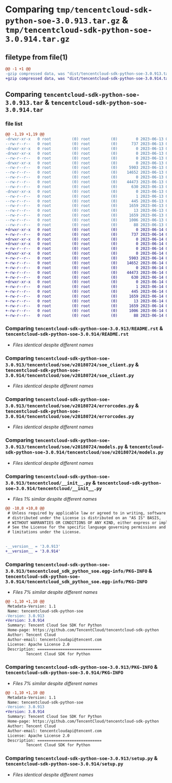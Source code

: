 # Comparing `tmp/tencentcloud-sdk-python-soe-3.0.913.tar.gz` & `tmp/tencentcloud-sdk-python-soe-3.0.914.tar.gz`

## filetype from file(1)

```diff
@@ -1 +1 @@
-gzip compressed data, was "dist/tencentcloud-sdk-python-soe-3.0.913.tar", last modified: Tue Jun 13 02:24:03 2023, max compression
+gzip compressed data, was "dist/tencentcloud-sdk-python-soe-3.0.914.tar", last modified: Wed Jun 14 00:33:13 2023, max compression
```

## Comparing `tencentcloud-sdk-python-soe-3.0.913.tar` & `tencentcloud-sdk-python-soe-3.0.914.tar`

### file list

```diff
@@ -1,19 +1,19 @@
-drwxr-xr-x   0 root         (0) root         (0)        0 2023-06-13 02:24:03.000000 tencentcloud-sdk-python-soe-3.0.913/
--rw-r--r--   0 root         (0) root         (0)      737 2023-06-13 02:24:03.000000 tencentcloud-sdk-python-soe-3.0.913/README.rst
-drwxr-xr-x   0 root         (0) root         (0)        0 2023-06-13 02:24:03.000000 tencentcloud-sdk-python-soe-3.0.913/tencentcloud/
-drwxr-xr-x   0 root         (0) root         (0)        0 2023-06-13 02:24:03.000000 tencentcloud-sdk-python-soe-3.0.913/tencentcloud/soe/
--rw-r--r--   0 root         (0) root         (0)        0 2023-06-13 02:24:03.000000 tencentcloud-sdk-python-soe-3.0.913/tencentcloud/soe/__init__.py
-drwxr-xr-x   0 root         (0) root         (0)        0 2023-06-13 02:24:03.000000 tencentcloud-sdk-python-soe-3.0.913/tencentcloud/soe/v20180724/
--rw-r--r--   0 root         (0) root         (0)     5903 2023-06-13 02:24:03.000000 tencentcloud-sdk-python-soe-3.0.913/tencentcloud/soe/v20180724/soe_client.py
--rw-r--r--   0 root         (0) root         (0)    14652 2023-06-13 02:24:03.000000 tencentcloud-sdk-python-soe-3.0.913/tencentcloud/soe/v20180724/errorcodes.py
--rw-r--r--   0 root         (0) root         (0)        0 2023-06-13 02:24:03.000000 tencentcloud-sdk-python-soe-3.0.913/tencentcloud/soe/v20180724/__init__.py
--rw-r--r--   0 root         (0) root         (0)    44473 2023-06-13 02:24:03.000000 tencentcloud-sdk-python-soe-3.0.913/tencentcloud/soe/v20180724/models.py
--rw-r--r--   0 root         (0) root         (0)      630 2023-06-13 02:24:03.000000 tencentcloud-sdk-python-soe-3.0.913/tencentcloud/__init__.py
-drwxr-xr-x   0 root         (0) root         (0)        0 2023-06-13 02:24:03.000000 tencentcloud-sdk-python-soe-3.0.913/tencentcloud_sdk_python_soe.egg-info/
--rw-r--r--   0 root         (0) root         (0)        1 2023-06-13 02:24:03.000000 tencentcloud-sdk-python-soe-3.0.913/tencentcloud_sdk_python_soe.egg-info/dependency_links.txt
--rw-r--r--   0 root         (0) root         (0)      445 2023-06-13 02:24:03.000000 tencentcloud-sdk-python-soe-3.0.913/tencentcloud_sdk_python_soe.egg-info/SOURCES.txt
--rw-r--r--   0 root         (0) root         (0)     1659 2023-06-13 02:24:03.000000 tencentcloud-sdk-python-soe-3.0.913/tencentcloud_sdk_python_soe.egg-info/PKG-INFO
--rw-r--r--   0 root         (0) root         (0)       13 2023-06-13 02:24:03.000000 tencentcloud-sdk-python-soe-3.0.913/tencentcloud_sdk_python_soe.egg-info/top_level.txt
--rw-r--r--   0 root         (0) root         (0)     1659 2023-06-13 02:24:03.000000 tencentcloud-sdk-python-soe-3.0.913/PKG-INFO
--rw-r--r--   0 root         (0) root         (0)     1006 2023-06-13 02:24:03.000000 tencentcloud-sdk-python-soe-3.0.913/setup.py
--rw-r--r--   0 root         (0) root         (0)       88 2023-06-13 02:24:03.000000 tencentcloud-sdk-python-soe-3.0.913/setup.cfg
+drwxr-xr-x   0 root         (0) root         (0)        0 2023-06-14 00:33:13.000000 tencentcloud-sdk-python-soe-3.0.914/
+-rw-r--r--   0 root         (0) root         (0)      737 2023-06-14 00:33:13.000000 tencentcloud-sdk-python-soe-3.0.914/README.rst
+drwxr-xr-x   0 root         (0) root         (0)        0 2023-06-14 00:33:13.000000 tencentcloud-sdk-python-soe-3.0.914/tencentcloud/
+drwxr-xr-x   0 root         (0) root         (0)        0 2023-06-14 00:33:13.000000 tencentcloud-sdk-python-soe-3.0.914/tencentcloud/soe/
+-rw-r--r--   0 root         (0) root         (0)        0 2023-06-14 00:33:13.000000 tencentcloud-sdk-python-soe-3.0.914/tencentcloud/soe/__init__.py
+drwxr-xr-x   0 root         (0) root         (0)        0 2023-06-14 00:33:13.000000 tencentcloud-sdk-python-soe-3.0.914/tencentcloud/soe/v20180724/
+-rw-r--r--   0 root         (0) root         (0)     5903 2023-06-14 00:33:13.000000 tencentcloud-sdk-python-soe-3.0.914/tencentcloud/soe/v20180724/soe_client.py
+-rw-r--r--   0 root         (0) root         (0)    14652 2023-06-14 00:33:13.000000 tencentcloud-sdk-python-soe-3.0.914/tencentcloud/soe/v20180724/errorcodes.py
+-rw-r--r--   0 root         (0) root         (0)        0 2023-06-14 00:33:13.000000 tencentcloud-sdk-python-soe-3.0.914/tencentcloud/soe/v20180724/__init__.py
+-rw-r--r--   0 root         (0) root         (0)    44473 2023-06-14 00:33:13.000000 tencentcloud-sdk-python-soe-3.0.914/tencentcloud/soe/v20180724/models.py
+-rw-r--r--   0 root         (0) root         (0)      630 2023-06-14 00:33:13.000000 tencentcloud-sdk-python-soe-3.0.914/tencentcloud/__init__.py
+drwxr-xr-x   0 root         (0) root         (0)        0 2023-06-14 00:33:13.000000 tencentcloud-sdk-python-soe-3.0.914/tencentcloud_sdk_python_soe.egg-info/
+-rw-r--r--   0 root         (0) root         (0)        1 2023-06-14 00:33:13.000000 tencentcloud-sdk-python-soe-3.0.914/tencentcloud_sdk_python_soe.egg-info/dependency_links.txt
+-rw-r--r--   0 root         (0) root         (0)      445 2023-06-14 00:33:13.000000 tencentcloud-sdk-python-soe-3.0.914/tencentcloud_sdk_python_soe.egg-info/SOURCES.txt
+-rw-r--r--   0 root         (0) root         (0)     1659 2023-06-14 00:33:13.000000 tencentcloud-sdk-python-soe-3.0.914/tencentcloud_sdk_python_soe.egg-info/PKG-INFO
+-rw-r--r--   0 root         (0) root         (0)       13 2023-06-14 00:33:13.000000 tencentcloud-sdk-python-soe-3.0.914/tencentcloud_sdk_python_soe.egg-info/top_level.txt
+-rw-r--r--   0 root         (0) root         (0)     1659 2023-06-14 00:33:13.000000 tencentcloud-sdk-python-soe-3.0.914/PKG-INFO
+-rw-r--r--   0 root         (0) root         (0)     1006 2023-06-14 00:33:13.000000 tencentcloud-sdk-python-soe-3.0.914/setup.py
+-rw-r--r--   0 root         (0) root         (0)       88 2023-06-14 00:33:13.000000 tencentcloud-sdk-python-soe-3.0.914/setup.cfg
```

### Comparing `tencentcloud-sdk-python-soe-3.0.913/README.rst` & `tencentcloud-sdk-python-soe-3.0.914/README.rst`

 * *Files identical despite different names*

### Comparing `tencentcloud-sdk-python-soe-3.0.913/tencentcloud/soe/v20180724/soe_client.py` & `tencentcloud-sdk-python-soe-3.0.914/tencentcloud/soe/v20180724/soe_client.py`

 * *Files identical despite different names*

### Comparing `tencentcloud-sdk-python-soe-3.0.913/tencentcloud/soe/v20180724/errorcodes.py` & `tencentcloud-sdk-python-soe-3.0.914/tencentcloud/soe/v20180724/errorcodes.py`

 * *Files identical despite different names*

### Comparing `tencentcloud-sdk-python-soe-3.0.913/tencentcloud/soe/v20180724/models.py` & `tencentcloud-sdk-python-soe-3.0.914/tencentcloud/soe/v20180724/models.py`

 * *Files identical despite different names*

### Comparing `tencentcloud-sdk-python-soe-3.0.913/tencentcloud/__init__.py` & `tencentcloud-sdk-python-soe-3.0.914/tencentcloud/__init__.py`

 * *Files 1% similar despite different names*

```diff
@@ -10,8 +10,8 @@
 # Unless required by applicable law or agreed to in writing, software
 # distributed under the License is distributed on an "AS IS" BASIS,
 # WITHOUT WARRANTIES OR CONDITIONS OF ANY KIND, either express or implied.
 # See the License for the specific language governing permissions and
 # limitations under the License.
 
 
-__version__ = '3.0.913'
+__version__ = '3.0.914'
```

### Comparing `tencentcloud-sdk-python-soe-3.0.913/tencentcloud_sdk_python_soe.egg-info/PKG-INFO` & `tencentcloud-sdk-python-soe-3.0.914/tencentcloud_sdk_python_soe.egg-info/PKG-INFO`

 * *Files 7% similar despite different names*

```diff
@@ -1,10 +1,10 @@
 Metadata-Version: 1.1
 Name: tencentcloud-sdk-python-soe
-Version: 3.0.913
+Version: 3.0.914
 Summary: Tencent Cloud Soe SDK for Python
 Home-page: https://github.com/TencentCloud/tencentcloud-sdk-python
 Author: Tencent Cloud
 Author-email: tencentcloudapi@tencent.com
 License: Apache License 2.0
 Description: ============================
         Tencent Cloud SDK for Python
```

### Comparing `tencentcloud-sdk-python-soe-3.0.913/PKG-INFO` & `tencentcloud-sdk-python-soe-3.0.914/PKG-INFO`

 * *Files 7% similar despite different names*

```diff
@@ -1,10 +1,10 @@
 Metadata-Version: 1.1
 Name: tencentcloud-sdk-python-soe
-Version: 3.0.913
+Version: 3.0.914
 Summary: Tencent Cloud Soe SDK for Python
 Home-page: https://github.com/TencentCloud/tencentcloud-sdk-python
 Author: Tencent Cloud
 Author-email: tencentcloudapi@tencent.com
 License: Apache License 2.0
 Description: ============================
         Tencent Cloud SDK for Python
```

### Comparing `tencentcloud-sdk-python-soe-3.0.913/setup.py` & `tencentcloud-sdk-python-soe-3.0.914/setup.py`

 * *Files identical despite different names*

